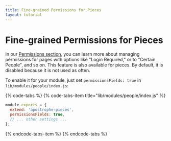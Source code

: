 ```yaml
---
title: Fine-grained Permissions for Pieces
layout: tutorial
---
```


# Fine-grained Permissions for Pieces

In our [Permissions section](../08-users-permissions/README.md), you can learn more about managing permissions for pages with options like "Login Required," or to "Certain People", and so on. This feature is also available for pieces. By default, it is disabled because it is not used as often.

To enable it for your module, just set `permissionsFields: true` in `lib/modules/people/index.js`:

{% code-tabs %}
{% code-tabs-item title="lib/modules/people/index.js" %}
```javascript
module.exports = {
  extend: 'apostrophe-pieces',
  permissionsFields: true,
  // ... other settings ...
};
```
{% endcode-tabs-item %}
{% endcode-tabs %}
